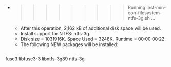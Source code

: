 * >>>>>>>>> Running inst-min-con-filesystem-ntfs-3g.sh ...
  * After this operation, 2,162 kB of additional disk space will be used.
  * Install support for NTFS: ntfs-3g.
  * Disk size = 1031916K. Space Used = 3248K. Runtime = 00:00:00:22.
  * The following NEW packages will be installed:
  ```bash
fuse3 libfuse3-3 libntfs-3g89 ntfs-3g
  ```
